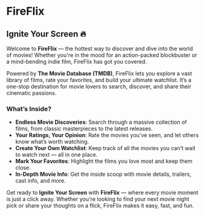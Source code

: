 # FireFlix

## Ignite Your Screen 🔥

Welcome to **FireFlix** — the hottest way to discover and dive into the world of movies! Whether you're in the mood for an action-packed blockbuster or a mind-bending indie film, FireFlix has got you covered. 

Powered by **The Movie Database (TMDB)**, FireFlix lets you explore a vast library of films, rate your favorites, and build your ultimate watchlist. It’s a one-stop destination for movie lovers to search, discover, and share their cinematic passions.

### What’s Inside?

- **Endless Movie Discoveries**: Search through a massive collection of films, from classic masterpieces to the latest releases.
- **Your Ratings, Your Opinion**: Rate the movies you’ve seen, and let others know what’s worth watching.
- **Create Your Own Watchlist**: Keep track of all the movies you can’t wait to watch next — all in one place.
- **Mark Your Favorites**: Highlight the films you love most and keep them close.
- **In-Depth Movie Info**: Get the inside scoop with movie details, trailers, cast info, and more.

Get ready to **Ignite Your Screen** with **FireFlix** — where every movie moment is just a click away. Whether you're looking to find your next movie night pick or share your thoughts on a flick, FireFlix makes it easy, fast, and fun.

